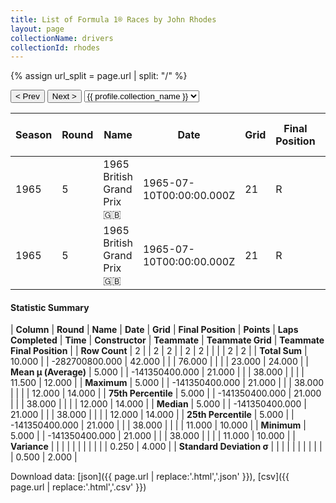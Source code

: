 ```yaml
---
title: List of Formula 1® Races by John Rhodes
layout: page
collectionName: drivers
collectionId: rhodes
---
```


{% assign url_split = page.url | split: "/" %}
<div id="collection-navigation">
<button onclick="selector.options[selector.selectedIndex-1].value && (window.location = selector.options[selector.selectedIndex-1].value);">&lt; Prev</button>
<button onclick="selector.options[selector.selectedIndex+1].value && (window.location = selector.options[selector.selectedIndex+1].value);">Next &gt;</button>
<select id="selector" onchange="this.options[this.selectedIndex].value && (window.location = this.options[this.selectedIndex].value);">
  {% for collectionId in site.data[page.collectionName].refs %}
    {% if collectionId == page.collectionId %}
      {% assign selected = "selected" %}
    {% else %}
      {% assign selected = "" %}
    {% endif %}
    {% assign profile = site.data[page.collectionName][collectionId].profile %}
    <option value="/f1/{{ page.collectionName }}/{{ collectionId }}/{{ url_split[4] }}" {{ selected }}>{{ profile.collection_name }}</option>
  {% endfor %}
</select>
</div>

| Season | Round | Name | Date | Grid | Final Position | Points | Laps Completed | Time | Constructor | Teammate | Teammate Grid | Teammate Final Position |
|--|--|--|--|--|--|--|--|--|--|--|--|--|
| 1965 | 5 | 1965 British Grand Prix 🇬🇧 | 1965-07-10T00:00:00.000Z | 21 | R | 0.0 | 38 |   | Cooper-Climax 🇬🇧 | [Bruce McLaren 🇳🇿](/f1/drivers/mclaren) | 11 | 10 |
| 1965 | 5 | 1965 British Grand Prix 🇬🇧 | 1965-07-10T00:00:00.000Z | 21 | R | 0.0 | 38 |   | Cooper-Climax 🇬🇧 | [Jochen Rindt 🇦🇹](/f1/drivers/rindt) | 12 | 14 |

#### Statistic Summary

| **Column** | **Round** | **Name** | **Date** | **Grid** | **Final Position** | **Points** | **Laps Completed** | **Time** | **Constructor** | **Teammate** | **Teammate Grid** | **Teammate Final Position** |
| **Row Count** | 2 |  | 2 | 2 |  | 2 | 2 |  |  |  | 2 | 2 |
| **Total Sum** | 10.000 |  | -282700800.000 | 42.000 |  |  | 76.000 |  |  |  | 23.000 | 24.000 |
| **Mean μ (Average)** | 5.000 |  | -141350400.000 | 21.000 |  |  | 38.000 |  |  |  | 11.500 | 12.000 |
| **Maximum** | 5.000 |  | -141350400.000 | 21.000 |  |  | 38.000 |  |  |  | 12.000 | 14.000 |
| **75th Percentile** | 5.000 |  | -141350400.000 | 21.000 |  |  | 38.000 |  |  |  | 12.000 | 14.000 |
| **Median** | 5.000 |  | -141350400.000 | 21.000 |  |  | 38.000 |  |  |  | 12.000 | 14.000 |
| **25th Percentile** | 5.000 |  | -141350400.000 | 21.000 |  |  | 38.000 |  |  |  | 11.000 | 10.000 |
| **Minimum** | 5.000 |  | -141350400.000 | 21.000 |  |  | 38.000 |  |  |  | 11.000 | 10.000 |
| **Variance** |  |  |  |  |  |  |  |  |  |  | 0.250 | 4.000 |
| **Standard Deviation σ** |  |  |  |  |  |  |  |  |  |  | 0.500 | 2.000 |

Download data: [json]({{ page.url | replace:'.html','.json' }}), [csv]({{ page.url | replace:'.html','.csv' }})
